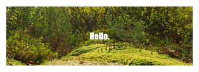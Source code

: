 ![Header image](https://github.com/xHithy/xHithy/blob/main/assets/background-image.png?raw=true)

[//]: # (![]&#40;https://github-readme-streak-stats.herokuapp.com/?user=xHithy&theme=tokyonight&hide_border=true&#41;<br/>)

[//]: # ([![]&#40;https://visitcount.itsvg.in/api?id=xHithy&icon=0&color=0&#41;]&#40;https://visitcount.itsvg.in&#41;)
